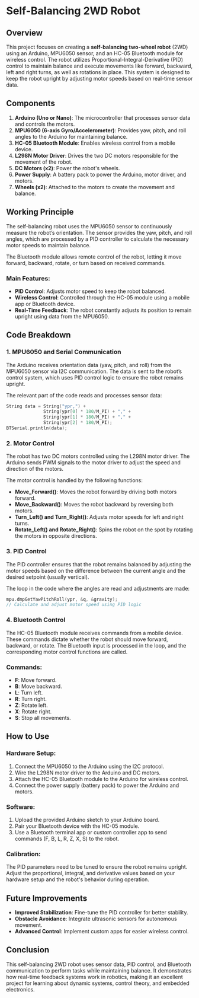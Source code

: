 # Self-Balancing 2WD Robot

## Overview

This project focuses on creating a **self-balancing two-wheel robot** (2WD) using an Arduino, MPU6050 sensor, and an HC-05 Bluetooth module for wireless control. The robot utilizes Proportional-Integral-Derivative (PID) control to maintain balance and execute movements like forward, backward, left and right turns, as well as rotations in place. This system is designed to keep the robot upright by adjusting motor speeds based on real-time sensor data.

## Components

1. **Arduino (Uno or Nano)**: The microcontroller that processes sensor data and controls the motors.
2. **MPU6050 (6-axis Gyro/Accelerometer)**: Provides yaw, pitch, and roll angles to the Arduino for maintaining balance.
3. **HC-05 Bluetooth Module**: Enables wireless control from a mobile device.
4. **L298N Motor Driver**: Drives the two DC motors responsible for the movement of the robot.
5. **DC Motors (x2)**: Power the robot's wheels.
6. **Power Supply**: A battery pack to power the Arduino, motor driver, and motors.
7. **Wheels (x2)**: Attached to the motors to create the movement and balance.

## Working Principle

The self-balancing robot uses the MPU6050 sensor to continuously measure the robot’s orientation. The sensor provides the yaw, pitch, and roll angles, which are processed by a PID controller to calculate the necessary motor speeds to maintain balance. 

The Bluetooth module allows remote control of the robot, letting it move forward, backward, rotate, or turn based on received commands.

### Main Features:
- **PID Control**: Adjusts motor speed to keep the robot balanced.
- **Wireless Control**: Controlled through the HC-05 module using a mobile app or Bluetooth device.
- **Real-Time Feedback**: The robot constantly adjusts its position to remain upright using data from the MPU6050.

## Code Breakdown

### 1. **MPU6050 and Serial Communication**
The Arduino receives orientation data (yaw, pitch, and roll) from the MPU6050 sensor via I2C communication. The data is sent to the robot’s control system, which uses PID control logic to ensure the robot remains upright.

The relevant part of the code reads and processes sensor data:
```cpp
String data = String("ypr,") + 
              String(ypr[0] * 180/M_PI) + "," +
              String(ypr[1] * 180/M_PI) + "," +
              String(ypr[2] * 180/M_PI);
BTSerial.println(data);
```

### 2. **Motor Control**
The robot has two DC motors controlled using the L298N motor driver. The Arduino sends PWM signals to the motor driver to adjust the speed and direction of the motors.

The motor control is handled by the following functions:
- **Move_Forward()**: Moves the robot forward by driving both motors forward.
- **Move_Backward()**: Moves the robot backward by reversing both motors.
- **Turn_Left() and Turn_Right()**: Adjusts motor speeds for left and right turns.
- **Rotate_Left() and Rotate_Right()**: Spins the robot on the spot by rotating the motors in opposite directions.

### 3. **PID Control**
The PID controller ensures that the robot remains balanced by adjusting the motor speeds based on the difference between the current angle and the desired setpoint (usually vertical). 

The loop in the code where the angles are read and adjustments are made:
```cpp
mpu.dmpGetYawPitchRoll(ypr, &q, &gravity);
// Calculate and adjust motor speed using PID logic
```

### 4. **Bluetooth Control**
The HC-05 Bluetooth module receives commands from a mobile device. These commands dictate whether the robot should move forward, backward, or rotate. The Bluetooth input is processed in the loop, and the corresponding motor control functions are called.

### Commands:
- **F**: Move forward.
- **B**: Move backward.
- **L**: Turn left.
- **R**: Turn right.
- **Z**: Rotate left.
- **X**: Rotate right.
- **S**: Stop all movements.

## How to Use

### Hardware Setup:
1. Connect the MPU6050 to the Arduino using the I2C protocol.
2. Wire the L298N motor driver to the Arduino and DC motors.
3. Attach the HC-05 Bluetooth module to the Arduino for wireless control.
4. Connect the power supply (battery pack) to power the Arduino and motors.

### Software:
1. Upload the provided Arduino sketch to your Arduino board.
2. Pair your Bluetooth device with the HC-05 module.
3. Use a Bluetooth terminal app or custom controller app to send commands (F, B, L, R, Z, X, S) to the robot.

### Calibration:
The PID parameters need to be tuned to ensure the robot remains upright. Adjust the proportional, integral, and derivative values based on your hardware setup and the robot's behavior during operation.

## Future Improvements
- **Improved Stabilization**: Fine-tune the PID controller for better stability.
- **Obstacle Avoidance**: Integrate ultrasonic sensors for autonomous movement.
- **Advanced Control**: Implement custom apps for easier wireless control.

## Conclusion
This self-balancing 2WD robot uses sensor data, PID control, and Bluetooth communication to perform tasks while maintaining balance. It demonstrates how real-time feedback systems work in robotics, making it an excellent project for learning about dynamic systems, control theory, and embedded electronics.
